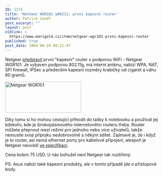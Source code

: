 ```yaml
---
ID: 1174
title: 'NetGear WGR101 &#8211; první kapesní router'
author: Patrick Zandl
post_excerpt: ""
layout: post
oldlink: >
  https://www.marigold.cz/item/netgear-wgr101-prvni-kapesni-router
published: true
post_date: 2004-06-29 08:21:47
---
```

<p>
Netgear <a href="http://www.netgear.com/products/details/WGR101.php?view=">představil</a> první &quot;kapesní&quot; router s podporou WiFi - Netgear WGR101. Je vybaven podporou 802.11g, má interní anténu, nabízí WPA, NAT, SPI firewall, IPSec a především kapesní rozměry krabičky od cigaret a váhu 80 gramů. </p>

<div class="rightbox"> <img src="/wp-content/uploads/20040629-netgearwgr101.jpg" alt="Netgear WGR101" width="250" height="102" /> </div>
<p>
Díky tomu si ho mohou cestující přihodit do tašky k notebooku a používat jej kdekoliv, kde je širokopásmového internetového routeru třeba. Router můžete přepnout mezi režimi pro jednoho nebo více uživatelů, takže nemusíte svoji přípojku nedobrovolně s někým sdílet. Zajímavé je, že i když je to router, asi nemá ethernet porty pro kabelové připojení, alespoň je Netgear neuvádí <a href="http://www.netgear.com/pdf_docs/WGR101_Datasheet.pdf">ve specifikaci</a>.</p>
<p>
Cena kolem 75 USD. U nás bohužel není Netgear tak rozšířený.</p>
<p>
PS: Asus nabízí také kapesní produkty, ale v tomto případě jde o přístupové body. </p>

